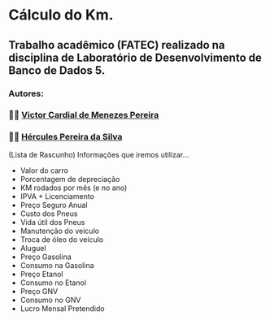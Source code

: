 # Cálculo do Km.
## Trabalho acadêmico (FATEC) realizado na disciplina de Laboratório de Desenvolvimento de Banco de Dados 5.
### Autores:
### 👨‍💻 [Victor Cardial de Menezes Pereira](https://www.linkedin.com/in/victor-cardial-de-menezes-pereira-67491018a/)
### 👨‍💻 [Hércules Pereira da Silva](https://www.linkedin.com/in/hercules-pereira/)

(Lista de Rascunho) Informações que iremos utilizar...
- Valor do carro
- Porcentagem de depreciação
- KM rodados por mês (e no ano)
- IPVA + Licenciamento
- Preço Seguro Anual
- Custo dos Pneus
- Vida útil dos Pneus
- Manutenção do veículo
- Troca de óleo do veículo
- Aluguel
- Preço Gasolina
- Consumo na Gasolina
- Preço Etanol
- Consumo no Etanol
- Preço GNV
- Consumo no GNV
- Lucro Mensal Pretendido
